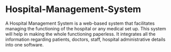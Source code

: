 # Hospital-Management-System
A Hospital Management System is a web-based system that facilitates managing the functioning of the hospital or any medical set up. This system will help in making the whole functioning paperless. It integrates all the information regarding patients, doctors, staff, hospital administrative details into one software.
